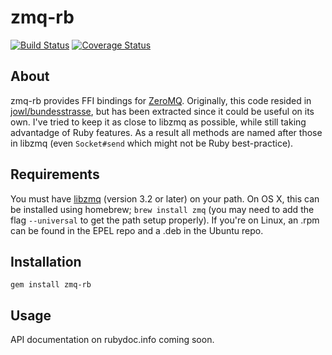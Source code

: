 zmq-rb
======
[![Build Status](https://travis-ci.org/jowl/zmq-rb.png)](https://travis-ci.org/jowl/zmq-rb)
[![Coverage Status](https://coveralls.io/repos/jowl/zmq-rb/badge.png)](https://coveralls.io/r/jowl/zmq-rb)

## About

zmq-rb provides FFI bindings for [ZeroMQ](http://zeromq.org/ "ZeroMQ").
Originally, this code resided in
[jowl/bundesstrasse](https://github.com/jowl/bundesstrasse "bundesstrasse"),
but has been extracted since it could be useful on its own. I've tried
to keep it as close to libzmq as possible, while still taking
advantadge of Ruby features. As a result all methods are named after
those in libzmq (even `Socket#send` which might not be Ruby
best-practice).

## Requirements

You must have [libzmq](https://github.com/zeromq/libzmq "libzmq")
(version 3.2 or later) on your path. On OS X, this can be installed
using homebrew; `brew install zmq` (you may need to add the flag
`--universal` to get the path setup properly). If you're on Linux, an
.rpm can be found in the EPEL repo and a .deb in the Ubuntu repo.

## Installation

    gem install zmq-rb

## Usage

API documentation on rubydoc.info coming soon.
